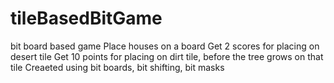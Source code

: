 # tileBasedBitGame
bit board based game
Place houses on a board
Get 2 scores for placing on desert tile
Get 10 points for placing on dirt tile, before the tree grows on that tile
Creaeted using bit boards, bit shifting, bit masks
